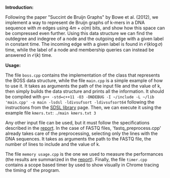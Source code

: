 **Introduction:**

 Following the paper "Succint de Bruijn Graphs" by Bowe et al. (2012), we implement a way to represent de Bruijn graphs of k-mers in a DNA sequence with $m$ edges using $4m+o(m)$ bits, and show how this space can be compressed even further. Using this data structure we can find the outdegree and indegree of a node and the outgoing edge with a given label in constant time. The incoming edge with a given label is found in $\mathcal{O}(k\log\sigma)$ time, while the label of a node and membership queries can instead be answered in $\mathcal{O}(k)$ time.


**Usage:**

The file `boss.cpp` contains the implementation of the class that represents the BOSS data structure, while the file `main.cpp` is a simple example of how to use it. It takes as arguments the path of the input file and the value of k, then simply builds the data structure and prints all the information. It should be compiled with
```g++ -std=c++11 -O3 -DNDEBUG -I ~/include -L ~/lib 'main.cpp' -o main -lsdsl -ldivsufsort -ldivsufsort64```
following the instructions from the [SDSL library](https://github.com/simongog/sdsl-lite) page. Then, we can execute it using the example file `kmers.txt`:
```./main kmers.txt 3```

Any other input file can be used, but it must follow the specifications described in the [report](FILE_NAME.pdf). In the case of FASTQ files, 'fastq_preprocess.cpp' already takes care of the preprocessing, selecting only the lines with the DNA sequences. It takes as arguments the path to the FASTQ file, the number of lines to include and the value of k.

The file ```memory usage.cpp``` is the one we used to measure the performances (the results are summarized in the [report](FILE_NAME.pdf)). Finally, the file ```timer.cpp``` contains a scope based timer by used to show visually in Chrome tracing the timing of the program.


 
